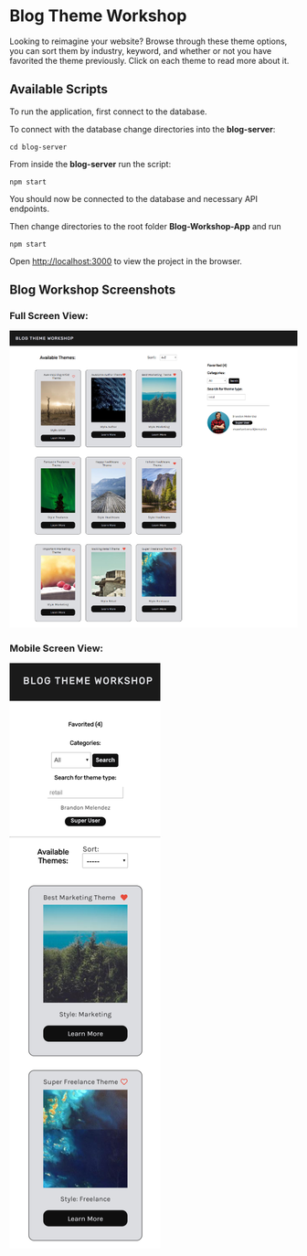 # Blog Theme Workshop

Looking to reimagine your website? Browse through these theme options, you can sort them by industry, keyword, and whether or not you have favorited the theme previously. Click on each theme to read more about it.

## Available Scripts

To run the application, first connect to the database. <br/>

To connect with the database change directories into the **blog-server**: 
```
cd blog-server
```

From inside the **blog-server** run the script:
```
npm start
```
You should now be connected to the database and necessary API endpoints.<br/>

Then change directories to the root folder **Blog-Workshop-App** and run

```
npm start
```

Open [http://localhost:3000](http://localhost:3000) to view the project in the browser.

## Blog Workshop Screenshots

### Full Screen View:

![Fullscreen view](public/images/fullscreen.png)

### Mobile Screen View:

![Mobile View](public/images/mobile1.png)
